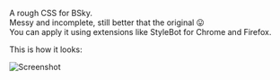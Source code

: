 A rough CSS for BSky.  
Messy and incomplete, still better that the original 😛  
You can apply it using extensions like StyleBot for Chrome and Firefox.  

This is how it looks:  

![Screenshot](https://i.imgur.com/sCZDCQr.png "Screenshot from Firefox")
